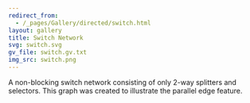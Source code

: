 ```yaml
---
redirect_from:
  - /_pages/Gallery/directed/switch.html
layout: gallery
title: Switch Network
svg: switch.svg
gv_file: switch.gv.txt
img_src: switch.png
---
```

A non-blocking switch network consisting of only 2-way splitters and selectors.
This graph was created to illustrate the parallel edge feature.
